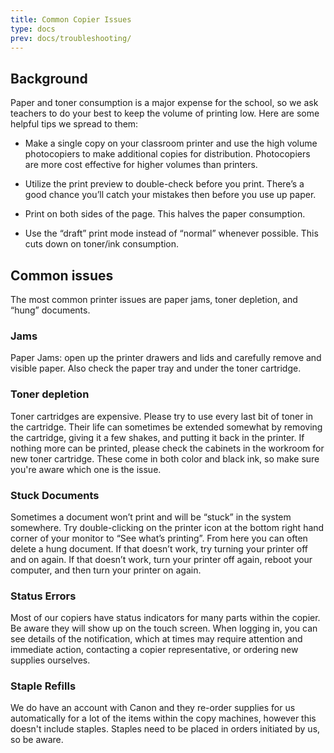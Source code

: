```yaml
---
title: Common Copier Issues
type: docs
prev: docs/troubleshooting/
---
```



## Background
Paper and toner consumption is a major expense for the school, so we ask teachers to do your best to keep the volume of printing low.  Here are some helpful tips we spread to them:

* Make a single copy on your classroom printer and use the high volume photocopiers to make additional copies for distribution.  Photocopiers are more cost effective for higher volumes than printers.

* Utilize the print preview to double-check before you print.  There’s a good chance you’ll catch your mistakes then before you use up paper.

* Print on both sides of the page.  This halves the paper consumption.  

* Use the “draft” print mode instead of “normal” whenever possible.  This cuts down on toner/ink consumption.


## Common issues
The most common printer issues are paper jams, toner depletion, and “hung” documents. 

### Jams
Paper Jams: open up the printer drawers and lids and carefully remove and visible paper.  Also check the paper tray and under the toner cartridge.

### Toner depletion
Toner cartridges are expensive.  Please try to use every last bit of toner in the cartridge.  Their life can sometimes be extended somewhat by removing the cartridge, giving it a few shakes, and putting it back in the printer.  If nothing more can be printed, please check the cabinets in the workroom for new toner cartridge.  These come in both color and black ink, so make sure you're aware which one is the issue.


### Stuck Documents
Sometimes a document won’t print and will be “stuck” in the system somewhere.  Try double-clicking on the printer icon at the bottom right hand corner of your monitor to “See what’s printing”.  From here you can often delete a hung document.  If that doesn’t work, try turning your printer off and on again.  If that doesn’t work, turn your printer off again, reboot your computer, and then turn your printer on again.

### Status Errors
Most of our copiers have status indicators for many parts within the copier. Be aware they will show up on the touch screen. When logging in, you can see details of the notification, which at times may require attention and immediate action, contacting a copier representative, or ordering new supplies ourselves.

### Staple Refills
We do have an account with Canon and they re-order supplies for us automatically for a lot of the items within the copy machines, however this doesn't include staples. Staples need to be placed in orders initiated by us, so be aware.



